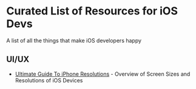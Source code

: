 # Curated List of Resources for iOS Devs
A list of all the things that make iOS developers happy


## UI/UX

* [Ultimate Guide To iPhone Resolutions](https://www.paintcodeapp.com/news/ultimate-guide-to-iphone-resolutions) - Overview of Screen Sizes and Resolutions of iOS Devices 
